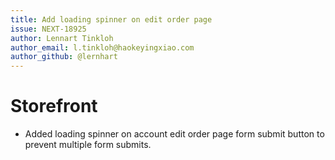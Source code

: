 ```yaml
---
title: Add loading spinner on edit order page
issue: NEXT-18925
author: Lennart Tinkloh
author_email: l.tinkloh@haokeyingxiao.com
author_github: @lernhart
---
```

# Storefront
* Added loading spinner on account edit order page form submit button to prevent multiple form submits.
